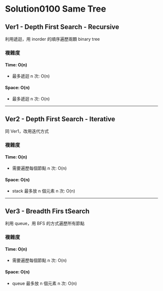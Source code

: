 # Solution0100 Same Tree

## Ver1 - Depth First Search - Recursive

利用遞迴，用 inorder 的順序遍歷兩顆 binary tree

### 複雜度

#### Time: O(n)
- 最多遞迴 n 次: O(n)

#### Space: O(n)
- 最多遞迴 n 次: O(n)

---

## Ver2 - Depth First Search - Iterative

同 Ver1，改用迭代方式

### 複雜度

#### Time: O(n)
- 需要遍歷每個節點 n 次: O(n)

#### Space: O(n)
- stack 最多放 n 個元素 n 次: O(n)

---

## Ver3 - Breadth Firs tSearch

利用 queue，用 BFS 的方式遍歷所有節點

### 複雜度

#### Time: O(n)
- 需要遍歷每個節點 n 次: O(n)

#### Space: O(n)
- queue 最多放 n 個元素 n 次: O(n)